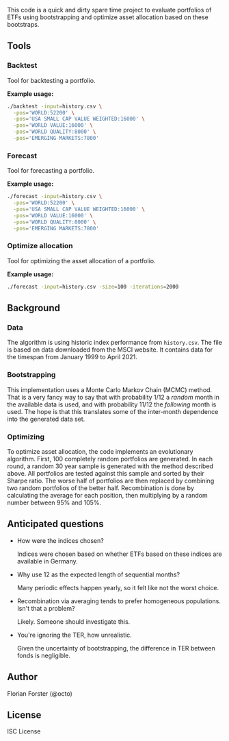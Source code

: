 This code is a quick and dirty spare time project to evaluate portfolios of
ETFs using bootstrapping and optimize asset allocation based on these
bootstraps.

## Tools

### Backtest

Tool for backtesting a portfolio.

**Example usage:**

```sh
./backtest -input=history.csv \
  -pos='WORLD:52200' \
  -pos='USA SMALL CAP VALUE WEIGHTED:16000' \
  -pos='WORLD VALUE:16000' \
  -pos='WORLD QUALITY:8000' \
  -pos='EMERGING MARKETS:7800'
```

### Forecast

Tool for forecasting a portfolio.

**Example usage:**

```sh
./forecast -input=history.csv \
  -pos='WORLD:52200' \
  -pos='USA SMALL CAP VALUE WEIGHTED:16000' \
  -pos='WORLD VALUE:16000' \
  -pos='WORLD QUALITY:8000' \
  -pos='EMERGING MARKETS:7800'
```

### Optimize allocation

Tool for optimizing the asset allocation of a portfolio.

**Example usage:**

```sh
./forecast -input=history.csv -size=100 -iterations=2000
```

## Background

### Data

The algorithm is using historic index performance from `history.csv`. The file
is based on data downloaded from the MSCI website. It contains data for the
timespan from January 1999 to April 2021.

### Bootstrapping

This implementation uses a Monte Carlo Markov Chain (MCMC) method. That is a
very fancy way to say that with probability 1/12 a *random* month in the
available data is used, and with probability 11/12 the *following* month is
used. The hope is that this translates some of the inter-month dependence into
the generated data set.

### Optimizing

To optimize asset allocation, the code implements an evolutionary algorithm.
First, 100 completely random portfolios are generated. In each round, a random
30 year sample is generated with the method described above. All portfolios are
tested against this sample and sorted by their Sharpe ratio. The worse half of
portfolios are then replaced by combining two random portfolios of the better
half. Recombination is done by calculating the average for each position, then
multiplying by a random number between 95% and 105%.

## Anticipated questions

*   How were the indices chosen?

    Indices were chosen based on whether ETFs based on these indices are
    available in Germany.
*   Why use 12 as the expected length of sequential months?

    Many periodic effects happen yearly, so it felt like not the worst choice.
*   Recombination via averaging tends to prefer homogeneous populations. Isn't
    that a problem?

    Likely. Someone should investigate this.
*   You're ignoring the TER, how unrealistic.

    Given the uncertainty of bootstrapping, the difference in TER between fonds
    is negligible.

## Author

Florian Forster (@octo)

## License

ISC License
